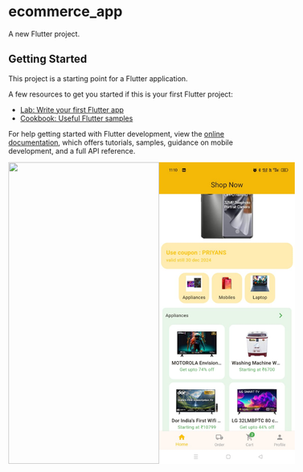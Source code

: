 # ecommerce_app

A new Flutter project.

## Getting Started

This project is a starting point for a Flutter application.

A few resources to get you started if this is your first Flutter project:

- [Lab: Write your first Flutter app](https://docs.flutter.dev/get-started/codelab)
- [Cookbook: Useful Flutter samples](https://docs.flutter.dev/cookbook)

For help getting started with Flutter development, view the
[online documentation](https://docs.flutter.dev/), which offers tutorials,
samples, guidance on mobile development, and a full API reference.


<div style="display: flex; align-items: left; justify-content: left;">

<img src="assets/images/screen_recording.gif" height="600" width="300">



<img src = "assets/images/image.jpg" height="600" width = "300">


 </div>